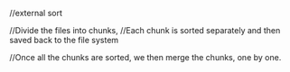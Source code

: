 
//external sort

//Divide the files into chunks,
//Each chunk is sorted separately and then saved back to the file system

//Once all the chunks are sorted, we then merge the chunks, one by one.
